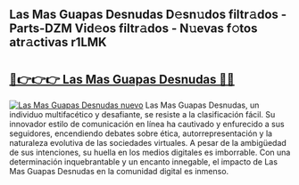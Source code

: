 ## Las Mas Guapas Desnudas D𝚎sn𝚞dos filtr𝚊dos - Parts-DZM Vid𝚎os filtr𝚊dos - N𝚞evas f𝚘tos atr𝚊ctivas r1LMK

# <h2><a href="http://mb8mir.tromn.icu/?c=Las+Mas+Guapas+Desnudas">🔗👉👉👉 Las Mas Guapas Desnudas 🔗🔗</a></h2>

[![Las Mas Guapas Desnudas nuevo](https://i.imgur.com/pEAQMta.gif)](http://mb8mir.tromn.icu/?c=Las+Mas+Guapas+Desnudas)
Las Mas Guapas Desnudas, un individuo multifacético y desafiante, se resiste a la clasificación fácil. Su innovador estilo de comunicación en línea ha cautivado y enfurecido a sus seguidores, encendiendo debates sobre ética, autorrepresentación y la naturaleza evolutiva de las sociedades virtuales. A pesar de la ambigüedad de sus intenciones, su huella en los medios digitales es imborrable. Con una determinación inquebrantable y un encanto innegable, el impacto de Las Mas Guapas Desnudas en la comunidad digital es inmenso.
